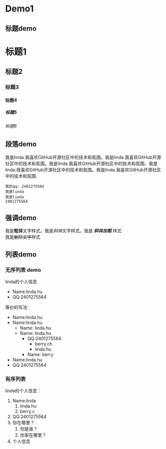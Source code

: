 # Demo1

## 标题demo

# 标题1

## 标题2

### 标题3

#### 标题4

##### 标题5

###### 标题6



## 段落demo

我是linda.我喜欢GitHub开源社区中的技术和氛围。我是linda.我喜欢GitHub开源社区中的技术和氛围。我是linda.我喜欢GitHub开源社区中的技术和氛围。我是linda.我喜欢GitHub开源社区中的技术和氛围。我是linda.我喜欢GitHub开源社区中的技术和氛围.  

    我的qq: 2401275564  
    我是linda  
    我是linda
    2401275564  
    



## 强调demo  

我是**粗体**文字样式。我是*斜体*文字样式。我是 ***斜体加粗*** 样式  
我是~~删除文字~~样式  

## 列表demo  

### 无序列表 demo  

linda的个人信息  

* Name:linda.hu  
* QQ:2401275564  

等价的写法:
- Name:linda.hu
 - Name:linda.hu
     - Name: linda.hu  
     - Name: linda.hu  
       - QQ:2401275564  
         - berry.ch  
         - linda.hu  
       - Name: berry  
  - Name:linda.hu  
  - QQ:2401275564  

### 有序列表

linda的个人信息：  

1. Name:linda  
	1. linda.hu
	2. berry.c 
2. QQ:2401275564  
4. 你在哪里？  
	1. 你是谁？
	2. 你家在哪里？
3. 个人信息  


